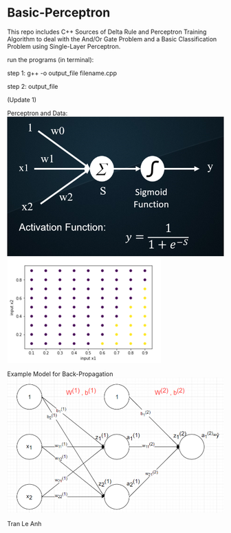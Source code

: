 # Basic-Perceptron
This repo includes C++ Sources of Delta Rule and Perceptron Training Algorithm to deal with the And/Or Gate Problem and a Basic Classification Problem using Single-Layer Perceptron.

run the programs (in terminal):

step 1: g++ -o output_file filename.cpp

step 2: output_file

(Update 1)

Perceptron and Data:
![picture](added_w0_perceptron.png)
![picture](data.png)

Example Model for Back-Propagation
![picture](Back-Propagation/simple-model.png)

Tran Le Anh
